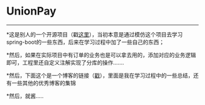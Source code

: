 # UnionPay
***
*这是别人的一个开源项目（戳[这里](https://gitee.com/52itstyle/spring-boot-pay)），当初本意是通过模仿这个项目去学习spring-boot的一些东西，后来在学习过程中加了一些自己的东西；

*然后，如果在实际项目中有订单的业务也是可以拿去用的，添加对应的业务逻辑即可，工程里还自定义注解实现了分库的操作.......

*然后，下面这个是一个博客的链接（[戳]()），里面是我在学习过程中的一些总结，还有一些其他的优秀博客的集锦

*然后，就酱.....